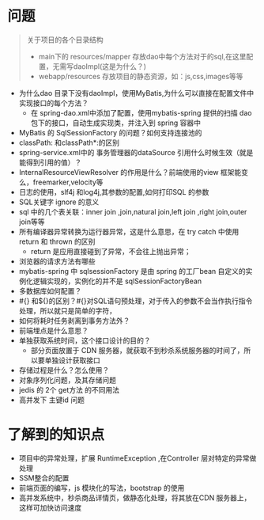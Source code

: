 
# 问题
> 关于项目的各个目录结构
> - main下的 resources/mapper 存放dao中每个方法对于的sql,在这里配置，无需写daoImpl(这是为什么？)
> - webapp/resources 存放项目的静态资源，如：js,css,images等等

- 为什么dao 目录下没有daoImpl，使用MyBatis,为什么可以直接在配置文件中实现接口的每个方法？
    - 在 spring-dao.xml中添加了配置，使用mybatis-spring 提供的扫描 dao包下的接口，自动生成实现类，并注入到 spring 容器中
- MyBatis 的 SqlSessionFactory 的问题？如何支持连接池的
- classPath: 和classPath*:的区别
- spring-service.xml中的 事务管理器的dataSource 引用什么时候生效（就是能得到引用的值）？
- InternalResourceViewResolver 的作用是什么？前端使用的view 框架能变么，freemarker,velocity等
- 日志的使用，slf4j 和log4j,其参数的配置,如何打印SQL 的参数
- SQL关键字 ignore 的意义
- sql 中的几个表关联：inner join ,join,natural join,left join ,right join,outer join等等
- 所有编译器异常转换为运行器异常，这是什么意思，在 try catch 中使用return 和 thrown 的区别
    - return 是应用直接碰到了异常，不会往上抛出异常；
- 浏览器的请求方法有哪些
- mybatis-spring 中 sqlsessionFactory 是由 spring 的工厂bean 自定义的实例化逻辑实现的，实例化的并不是 sqlSessionFactoryBean 
- 多数据库如何配置？
- \#{} 和${}的区别？#{}对SQL语句预处理，对于传入的参数不会当作执行指令处理，所以就只是简单的字符，
- 如何将耗时任务剥离到事务方法外？
- 前端埋点是什么意思？
- 单独获取系统时间，这个接口设计的目的？
    - 部分页面放置于 CDN 服务器，就获取不到秒杀系统服务器的时间了，所以要单独设计获取接口
- 存储过程是什么？怎么使用？
- 对象序列化问题，及其存储问题
- jedis 的 2个 get方法 的不同用法
- 高并发下 主键id 问题


# 了解到的知识点
- 项目中的异常处理，扩展 RuntimeException ,在Controller 层对特定的异常做处理
- SSM整合的配置
- 前端页面的编写，js 模块化的写法，bootstrap 的使用
- 高并发系统中，秒杀商品详情页，做静态化处理，将其放在CDN 服务器上，这样可加快访问速度